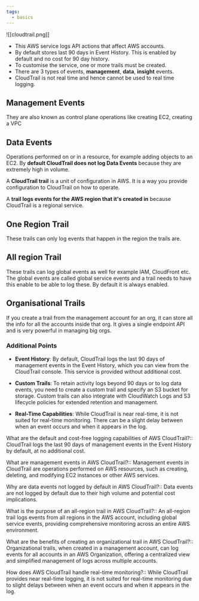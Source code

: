 ```yaml
---
tags:
  - basics
---
```


![[cloudtrail.png]]

- This AWS service logs API actions that affect AWS accounts.
- By default stores last 90 days in Event History. This is enabled by default and no cost for 90 day history.
-  To customise the service, one or more trails must be created.
- There are 3 types of events, **management**, **data**, **insight** events.
- CloudTrail is not real time and hence cannot be used to real time logging.

## Management Events
They are also known as control plane operations like creating EC2, creating a VPC

## Data Events
Operations performed on or in a resource, for example adding objects to an EC2.
By **default CloudTrail does not log Data Events** because they are extremely high in volume.



A **CloudTrail trail** is a unit of configuration in AWS. It is a way you provide configuration to CloudTrail on how to operate.

A **trail logs events for the AWS region that it's created in** because CloudTrail is a regional service.

## One Region Trail
These trails can only log events that happen in the region the trails are.

## All region Trail

These trails can log global events as well for example IAM, CloudFront etc. The global events are called global service events and a trail needs to have this enable to be able to log these. By default it is always enabled.  

## Organisational Trails

If you create a trail from the management account for an org, it can store all the info for all the accounts inside that org. It gives a single endpoint API and is very powerful in managing big orgs.

### Additional Points

- **Event History**: By default, CloudTrail logs the last 90 days of management events in the Event History, which you can view from the CloudTrail console. This service is provided without additional cost.
    
- **Custom Trails**: To retain activity logs beyond 90 days or to log data events, you need to create a custom trail and specify an S3 bucket for storage. Custom trails can also integrate with CloudWatch Logs and S3 lifecycle policies for extended retention and management.
    
- **Real-Time Capabilities**: While CloudTrail is near real-time, it is not suited for real-time monitoring. There can be a slight delay between when an event occurs and when it appears in the log.


What are the default and cost-free logging capabilities of AWS CloudTrail?:: CloudTrail logs the last 90 days of management events in the Event History by default, at no additional cost.

What are management events in AWS CloudTrail?:: Management events in CloudTrail are operations performed on AWS resources, such as creating, deleting, and modifying EC2 instances or other AWS services.
<!--SR:!2024-08-17,1,230-->

Why are data events not logged by default in AWS CloudTrail?:: Data events are not logged by default due to their high volume and potential cost implications.

What is the purpose of an all-region trail in AWS CloudTrail?:: An all-region trail logs events from all regions in the AWS account, including global service events, providing comprehensive monitoring across an entire AWS environment.
<!--SR:!2024-08-17,1,230-->

What are the benefits of creating an organizational trail in AWS CloudTrail?:: Organizational trails, when created in a management account, can log events for all accounts in an AWS Organization, offering a centralized view and simplified management of logs across multiple accounts.

How does AWS CloudTrail handle real-time monitoring?:: While CloudTrail provides near real-time logging, it is not suited for real-time monitoring due to slight delays between when an event occurs and when it appears in the log.
<!--SR:!2024-08-17,1,230-->

